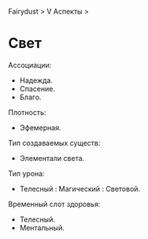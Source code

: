 Fairydust > V Аспекты >

# Свет

Ассоциации:
- Надежда.
- Спасение.
- Благо.

Плотность:
- Эфемерная.

Тип создаваемых существ:
- Элементали света.

Тип урона:
- Телесный : Магический : Световой.

Временный слот здоровья:
- Телесный.
- Ментальный.